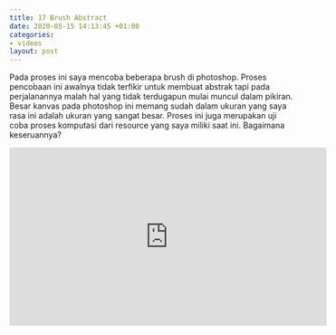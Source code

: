 ```yaml
---
title: 17 Brush Abstract
date: 2020-05-15 14:13:45 +01:00
categories:
- videos
layout: post
---
```


Pada proses ini saya mencoba beberapa brush di photoshop. Proses pencobaan ini awalnya tidak terfikir untuk membuat abstrak tapi pada perjalanannya malah hal yang tidak terdugapun mulai muncul dalam pikiran. Besar kanvas pada photoshop ini memang sudah dalam ukuran yang saya rasa ini adalah ukuran yang sangat besar. Proses ini juga merupakan uji coba proses komputasi dari resource yang saya miliki saat ini. Bagaimana keseruannya?
 
<!-- more -->

<iframe width="560" height="315" src="https://www.youtube.com/embed/tU04exef-oo" frameborder="0" allow="accelerometer; autoplay; encrypted-media; gyroscope; picture-in-picture" allowfullscreen></iframe>
